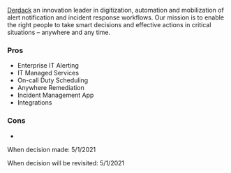 [Derdack](https://www.derdack.com) an innovation leader in digitization, automation and mobilization of alert notification and incident response workflows. Our mission is to enable the right people to take smart decisions and effective actions in critical situations – anywhere and any time.
### Pros
* Enterprise IT Alerting
* IT Managed Services
* On-call Duty Scheduling
* Anywhere Remediation
* Incident Management App
* Integrations

### Cons
* 

When decision made: 5/1/2021

When decision will be revisited: 5/1/2021